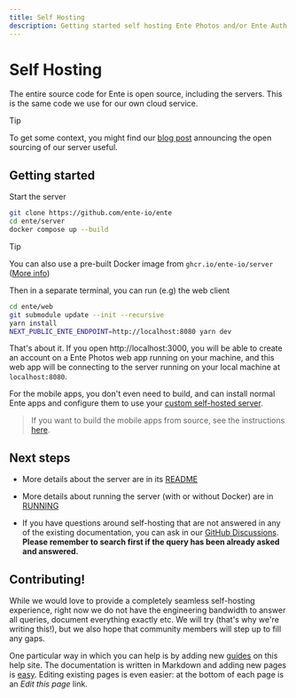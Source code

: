 ```yaml
---
title: Self Hosting
description: Getting started self hosting Ente Photos and/or Ente Auth
---
```


# Self Hosting

The entire source code for Ente is open source, including the servers. This is
the same code we use for our own cloud service.

> [!TIP]
>
> To get some context, you might find our
> [blog post](https://ente.io/blog/open-sourcing-our-server/) announcing the
> open sourcing of our server useful.

## Getting started

Start the server

```sh
git clone https://github.com/ente-io/ente
cd ente/server
docker compose up --build
```

> [!TIP]
>
> You can also use a pre-built Docker image from `ghcr.io/ente-io/server`
> ([More info](https://github.com/ente-io/ente/blob/main/server/docs/docker.md))

Then in a separate terminal, you can run (e.g) the web client

```sh
cd ente/web
git submodule update --init --recursive
yarn install
NEXT_PUBLIC_ENTE_ENDPOINT=http://localhost:8080 yarn dev
```

That's about it. If you open http://localhost:3000, you will be able to create
an account on a Ente Photos web app running on your machine, and this web app
will be connecting to the server running on your local machine at
`localhost:8080`.

For the mobile apps, you don't even need to build, and can install normal Ente
apps and configure them to use your
[custom self-hosted server](guides/custom-server/).

> If you want to build the mobile apps from source, see the instructions
> [here](guides/mobile-build).

## Next steps

-   More details about the server are in its
    [README](https://github.com/ente-io/ente/tree/main/server#readme)

-   More details about running the server (with or without Docker) are in
    [RUNNING](https://github.com/ente-io/ente/blob/main/server/RUNNING.md)

-   If you have questions around self-hosting that are not answered in any of
    the existing documentation, you can ask in our
    [GitHub Discussions](https://github.com/ente-io/ente/discussions). **Please
    remember to search first if the query has been already asked and answered.**

## Contributing!

While we would love to provide a completely seamless self-hosting experience,
right now we do not have the engineering bandwidth to answer all queries,
document everything exactly etc. We will try (that's why we're writing this!),
but we also hope that community members will step up to fill any gaps.

One particular way in which you can help is by adding new [guides](guides/) on
this help site. The documentation is written in Markdown and adding new pages is
[easy](https://github.com/ente-io/ente/tree/main/docs#readme). Editing existing
pages is even easier: at the bottom of each page is an _Edit this page_ link.
